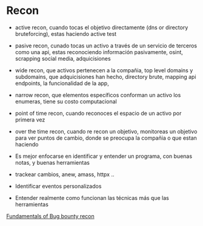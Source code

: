 # Recon


- active recon, cuando tocas el objetivo directamente (dns or directory bruteforcing), estas haciendo active test
- pasive recon, cunado tocas un activo a través de un servicio de terceros como una api, estas reconociendo información pasivamente, osint, scrapping social media, adquicisiones
- wide recon, que activos pertenecen a la compañia, top level domains y subdomains, que adquicisiones han hecho, directory brute, mapping api endpoints, la funcionalidad de la app, 
- narrow recon, que elementos específicos conforman un activo los enumeras, tiene su costo computacional
- point of time recon, cuando reconoces el espacio de un activo por primera vez
- over the time recon, cuando re recon un objetivo, monitoreas un objetivo para ver puntos de cambio, donde se preocupa la compañia o que estan haciendo

- Es mejor enfocarse en identificar y entender un programa, con buenas notas, y buenas herramientas 
-  trackear cambios, anew, amass, httpx ..
- Identificar eventos personalizados 
- Entender realmente como funcionan las técnicas más que las herramientas 


[Fundamentals of Bug bounty recon](https://www.youtube.com/watch?v=DABPWQ40yb0&t=7s)
